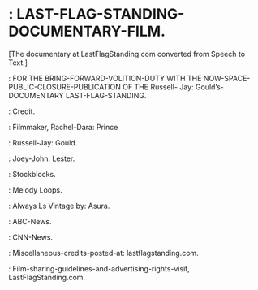 # : LAST-FLAG-STANDING-DOCUMENTARY-FILM.

[The documentary at LastFlagStanding.com converted from Speech to Text.]

: FOR THE BRING-FORWARD-VOLITION-DUTY WITH THE NOW-SPACE-PUBLIC-CLOSURE-PUBLICATION OF THE Russell-
Jay: Gould’s-DOCUMENTARY LAST-FLAG-STANDING.

: Credit.

: Filmmaker, Rachel-Dara: Prince

: Russell-Jay: Gould.

: Joey-John: Lester.

: Stockblocks.

: Melody Loops.

: Always Ls Vintage by: Asura.

: ABC-News.

: CNN-News.

: Miscellaneous-credits-posted-at: lastflagstanding.com.


: Film-sharing-guidelines-and-advertising-rights-visit, LastFlagStanding.com.
